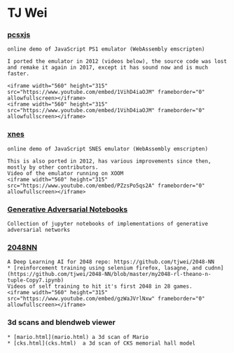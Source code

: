 # TJ Wei

### [pcsxjs](pcsxjs/) 
    online demo of JavaScript PS1 emulator (WebAssembly emscripten)
    
    I ported the emulator in 2012 (videos below), the source code was lost and remake it again in 2017, except it has sound now and is much faster.
    
    <iframe width="560" height="315" src="https://www.youtube.com/embed/1VihD4iaOJM" frameborder="0" allowfullscreen></iframe>
    <iframe width="560" height="315" src="https://www.youtube.com/embed/1VihD4iaOJM" frameborder="0" allowfullscreen></iframe>

### [xnes](xnes/) 
    online demo of JavaScript SNES emulator (WebAssembly emscripten)

    This is also ported in 2012, has various improvements since then, mostly by other contributors.
    Video of the emulator running on XOOM
    <iframe width="560" height="315" src="https://www.youtube.com/embed/PZzsPo5qs2A" frameborder="0" allowfullscreen></iframe>

### [Generative Adversarial Notebooks](https://github.com/tjwei/GANotebooks)
    Collection of jupyter notebooks of implementations of generative adversarial networks

### [2048NN](2048NN) 
    A Deep Learning AI for 2048 repo: https://github.com/tjwei/2048-NN
    * [reinforcement training using selenium firefox, lasagne, and cudnn](https://github.com/tjwei/2048-NN/blob/master/my2048-rl-theano-n-tuple-Copy7.ipynb)
    Videos of self training to hit it's first 2048 in 28 games.
    <iframe width="560" height="315" src="https://www.youtube.com/embed/gzWaJVrlNxw" frameborder="0" allowfullscreen></iframe>



###  3d scans and blendweb viewer
    * [mario.html](mario.html) a 3d scan of Mario
    * [cks.html](cks.html)  a 3d scan of CKS memorial hall model
